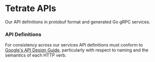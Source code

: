 # Tetrate APIs

Our API definitions in protobuf format and generated Go gRPC services.

### API Definitions

For consistency across our services API definitions must conform to [Google's API Design Guide](https://cloud.google.com/apis/design/), particularly with respect to naming and the semantics of each HTTP verb.
